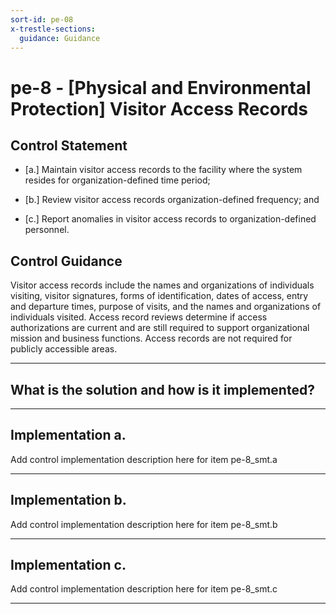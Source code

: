 ```yaml
---
sort-id: pe-08
x-trestle-sections:
  guidance: Guidance
---
```


# pe-8 - \[Physical and Environmental Protection\] Visitor Access Records

## Control Statement

- \[a.\] Maintain visitor access records to the facility where the system resides for organization-defined time period;

- \[b.\] Review visitor access records organization-defined frequency; and

- \[c.\] Report anomalies in visitor access records to organization-defined personnel.

## Control Guidance

Visitor access records include the names and organizations of individuals visiting, visitor signatures, forms of identification, dates of access, entry and departure times, purpose of visits, and the names and organizations of individuals visited. Access record reviews determine if access authorizations are current and are still required to support organizational mission and business functions. Access records are not required for publicly accessible areas.

______________________________________________________________________

## What is the solution and how is it implemented?

<!-- Please leave this section blank and enter implementation details in the parts below. -->

______________________________________________________________________

## Implementation a.

Add control implementation description here for item pe-8_smt.a

______________________________________________________________________

## Implementation b.

Add control implementation description here for item pe-8_smt.b

______________________________________________________________________

## Implementation c.

Add control implementation description here for item pe-8_smt.c

______________________________________________________________________
